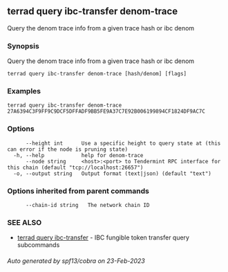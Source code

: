 ## terrad query ibc-transfer denom-trace

Query the denom trace info from a given trace hash or ibc denom

### Synopsis

Query the denom trace info from a given trace hash or ibc denom

```
terrad query ibc-transfer denom-trace [hash/denom] [flags]
```

### Examples

```
terrad query ibc-transfer denom-trace 27A6394C3F9FF9C9DCF5DFFADF9BB5FE9A37C7E92B006199894CF1824DF9AC7C
```

### Options

```
      --height int      Use a specific height to query state at (this can error if the node is pruning state)
  -h, --help            help for denom-trace
      --node string     <host>:<port> to Tendermint RPC interface for this chain (default "tcp://localhost:26657")
  -o, --output string   Output format (text|json) (default "text")
```

### Options inherited from parent commands

```
      --chain-id string   The network chain ID
```

### SEE ALSO

* [terrad query ibc-transfer](terrad_query_ibc-transfer.md)	 - IBC fungible token transfer query subcommands

###### Auto generated by spf13/cobra on 23-Feb-2023
